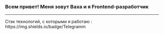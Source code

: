 ### Всем привет! Меня зовут Ваха и я Frontend-разработчик
<hr/>
Стэк технологий, c которыми я работаю :
https://img.shields.io/badge/Telegramm

<!--
**Vakha177/Vakha177** is a ✨ _special_ ✨ repository because its `README.md` (this file) appears on your GitHub profile.

Here are some ideas to get you started:

- 🔭 I’m currently working on ...
- 🌱 I’m currently learning ...
- 👯 I’m looking to collaborate on ...
- 🤔 I’m looking for help with ...
- 💬 Ask me about ...
- 📫 How to reach me: ...
- 😄 Pronouns: ...
- ⚡ Fun fact: ...
-->

